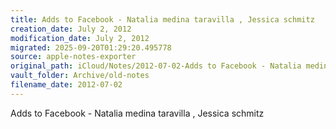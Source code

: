 ```yaml
---
title: Adds to Facebook - Natalia medina taravilla , Jessica schmitz
creation_date: July 2, 2012
modification_date: July 2, 2012
migrated: 2025-09-20T01:29:20.495778
source: apple-notes-exporter
original_path: iCloud/Notes/2012-07-02-Adds to Facebook - Natalia medina taravilla , Jessica schmitz.md
vault_folder: Archive/old-notes
filename_date: 2012-07-02
---
```



Adds to Facebook - Natalia medina taravilla , Jessica schmitz 
